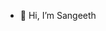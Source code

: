 - 👋 Hi, I’m Sangeeth
<!---
Sangeeth47/Sangeeth47 is a ✨ special ✨ repository because its `README.md` (this file) appears on your GitHub profile.
You can click the Preview link to take a look at your changes.
--->
